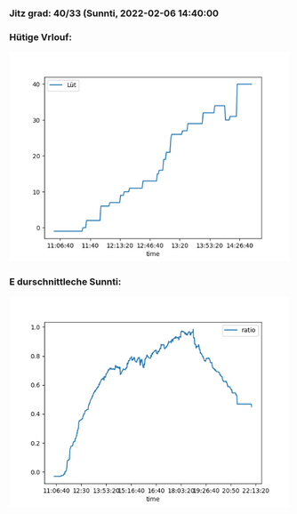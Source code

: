 ### Jitz grad: 40/33 (Sunnti, 2022-02-06 14:40:00

### Hütige Vrlouf:
![Graph](Today.png)

### E durschnittleche Sunnti:
![Graph](Sunnti.png)